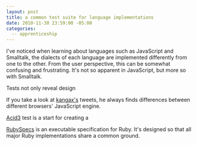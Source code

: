 ```yaml
---
layout: post
title: a common test suite for language implementations
date: 2010-11-30 23:59:00 -05:00
categories:
  -- apprenticeship
---
```


I've noticed when learning about languages such as JavaScript and Smalltalk, the dialects of each language are implemented differently from one to the other.  From the user perspective, this can be somewhat confusing and frustrating.  It's not so apparent in JavaScript, but more so with Smalltalk.

Tests not only reveal design


If you take a look at [kangax's](http://twitter.com/kangax) tweets, he always finds differences between different browsers' JavaScript engine.

[Acid3](http://acid3.acidtests.org/) test is a start for creating a 

[RubySpecs](http://rubyspec.org/) is an executable specification for Ruby.  It's designed so that all major Ruby implementations share a common ground.   
